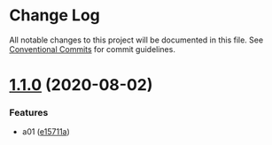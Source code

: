 # Change Log

All notable changes to this project will be documented in this file.
See [Conventional Commits](https://conventionalcommits.org) for commit guidelines.

# [1.1.0](https://github.com/cbingrui/lerna-demo/compare/package-a@1.0.1...package-a@1.1.0) (2020-08-02)


### Features

* a01 ([e15711a](https://github.com/cbingrui/lerna-demo/commit/e15711a4bd76ca91647168a24bec3e67339bdd19))
